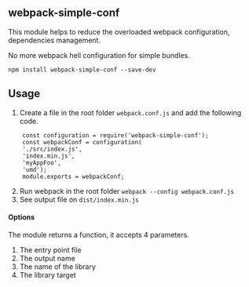 ## webpack-simple-conf

This module helps to reduce the overloaded webpack configuration, dependencies management.

No more webpack hell configuration for simple bundles.

	npm install webpack-simple-conf --save-dev

## Usage

1. Create a file in the root folder `webpack.conf.js` and add the following code.

````
    const configuration = require('webpack-simple-conf');
    const webpackConf = configuration(
    './src/index.js',
    'index.min.js',
    'myAppFoo',
    'umd');
    module.exports = webpackConf;
````

2. Run webpack in the root folder `webpack --config webpack.conf.js`
3. See output file on `dist/index.min.js`

#### Options

The module returns a function, it accepts 4 parameters.

1. The entry point file
2. The output name
3. The name of the library
4. The library target
